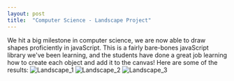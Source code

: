 ```yaml
---
layout: post
title:  "Computer Science - Landscape Project"
---
```

We hit a big milestone in computer science, we are now able to draw shapes proficiently in javaScript. This is a fairly bare-bones javaScript library we've been learning, and the students have done a great job learning how to create each object and add it to the canvas! Here are some of the results:
![Landscape_1](/assets/2024-11-6/CSQ1.png)
![Landscape_2](/assets/2024-11-6/CSQ1_2.png)
![Landscape_3](/assets/2024-11-6/CSQ1_3.png)